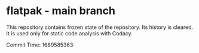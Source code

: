 # flatpak - main branch

This repository contains frozen state of the repository.
Its history is cleared. It is used only for static code
analysis with Codacy.

Commit Time: 1689585363